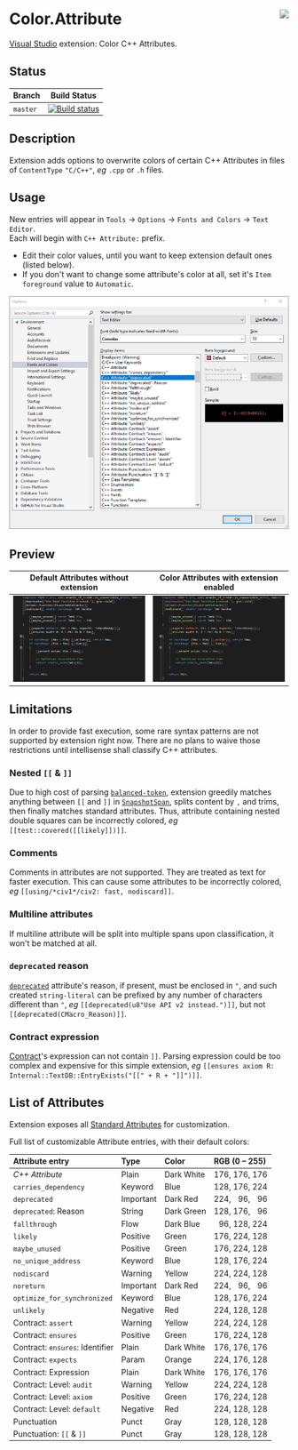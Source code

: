 # <img align="right" src="https://raw.githubusercontent.com/Benio101/Color.Attribute/master/Color.Attribute/Logo.ico"> Color.Attribute
[Visual Studio](https://visualstudio.microsoft.com) extension: Color C++ Attributes.

## Status
| Branch   | Build Status
| ---      | ---
| `master` | [![Build status](https://ci.appveyor.com/api/projects/status/af3p32abt7un5ul3/branch/master?svg=true)](https://ci.appveyor.com/project/Benio101/color-attribute/branch/master)

## Description
Extension adds options to overwrite colors of certain C++ Attributes in files of `ContentType` `"C/C++"`, _eg_ `.cpp` or `.h` files.

## Usage
New entries will appear in `Tools` → `Options` → `Fonts and Colors` → `Text Editor`.<br>
Each will begin with `C++ Attribute:` prefix.
- Edit their color values, until you want to keep extension default ones (listed below).
- If you don't want to change some attribute's color at all, set it's `Item foreground` value to `Automatic`.

![](https://raw.githubusercontent.com/Benio101/Color.Attribute/master/Color.Attribute/Preview.png)

## Preview
| Default Attributes without extension | Color Attributes with extension enabled
| --- | ---
| ![](https://raw.githubusercontent.com/Benio101/Color.Attribute/master/Color.Attribute/PreviewDisabled.png) | ![](https://raw.githubusercontent.com/Benio101/Color.Attribute/master/Color.Attribute/PreviewEnabled.png)

## Limitations
In order to provide fast execution, some rare syntax patterns are not supported by extension right now.
There are no plans to waive those restrictions until intellisense shall classify C++ attributes.

### Nested `[[` & `]]`
Due to high cost of parsing [`balanced-token`](http://eel.is/c++draft/dcl.attr.grammar#nt:balanced-token), extension greedily matches anything between `[[` and `]]` in [`SnapshotSpan`](https://docs.microsoft.com/en-us/dotnet/api/microsoft.visualstudio.text.snapshotspan?view=visualstudiosdk-2017), splits content by `,` and trims, then finally matches standard attributes. Thus, attribute containing nested double squares can be incorrectly colored, _eg_ `[[test::covered([[likely]])]]`.

### Comments
Comments in attributes are not supported. They are treated as text for faster execution. This can cause some attributes to be incorrectly colored, _eg_ `[[using/*civ1*/civ2: fast, nodiscard]]`.

### Multiline attributes
If multiline attribute will be split into multiple spans upon classification, it won't be matched at all.

### `deprecated` reason
[`deprecated`](https://en.cppreference.com/w/cpp/language/attributes/deprecated) attribute's reason, if present, must be enclosed in `"`, and such created `string-literal` can be prefixed by any number of characters different than `"`, _eg_ `[[deprecated(u8"Use API v2 instead.")]]`, but not `[[deprecated(CMacro_Reason)]]`.

### Contract expression
[Contract](https://en.cppreference.com/w/cpp/language/attributes/contract)'s expression can not contain `]]`. Parsing expression could be too complex and expensive for this simple extension, _eg_ `[[ensures axiom R: Internal::TextDB::EntryExists("[[" + R + "]]")]]`.

## List of Attributes
Extension exposes all [Standard Attributes](https://en.cppreference.com/w/cpp/language/attributes#Standard_attributes) for customization.

Full list of customizable Attribute entries, with their default colors:

| Attribute entry                 | Type      | Color      | RGB (0 – 255) |
| :---                            | :---      | :---       | :---          |
| _C++ Attribute_                 | Plain     | Dark White | 176, 176, 176 |
| `carries_dependency`            | Keyword   | Blue       | 128, 176, 224 |
| `deprecated`                    | Important | Dark Red   | 224,  96,  96 |
| `deprecated`: Reason            | String    | Dark Green | 128, 176,  96 |
| `fallthrough`                   | Flow      | Dark Blue  |  96, 128, 224 |
| `likely`                        | Positive  | Green      | 176, 224, 128 |
| `maybe_unused`                  | Positive  | Green      | 176, 224, 128 |
| `no_unique_address`             | Keyword   | Blue       | 128, 176, 224 |
| `nodiscard`                     | Warning   | Yellow     | 224, 224, 128 |
| `noreturn`                      | Important | Dark Red   | 224,  96,  96 |
| `optimize_for_synchronized`     | Keyword   | Blue       | 128, 176, 224 |
| `unlikely`                      | Negative  | Red        | 224, 128, 128 |
| Contract: `assert`              | Warning   | Yellow     | 224, 224, 128 |
| Contract: `ensures`             | Positive  | Green      | 176, 224, 128 |
| Contract: `ensures`: Identifier | Plain     | Dark White | 176, 176, 176 |
| Contract: `expects`             | Param     | Orange     | 224, 176, 128 |
| Contract: Expression            | Plain     | Dark White | 176, 176, 176 |
| Contract: Level: `audit`        | Warning   | Yellow     | 224, 224, 128 |
| Contract: Level: `axiom`        | Positive  | Green      | 176, 224, 128 |
| Contract: Level: `default`      | Negative  | Red        | 224, 128, 128 |
| Punctuation                     | Punct     | Gray       | 128, 128, 128 |
| Punctuation: `[[` & `]]`        | Punct     | Gray       | 128, 128, 128 |
